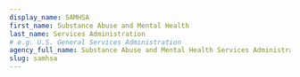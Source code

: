 ```yaml
---
display_name: SAMHSA
first_name: Substance Abuse and Mental Health
last_name: Services Administration
# e.g. U.S. General Services Administration
agency_full_name: Substance Abuse and Mental Health Services Administration
slug: samhsa
---
```

